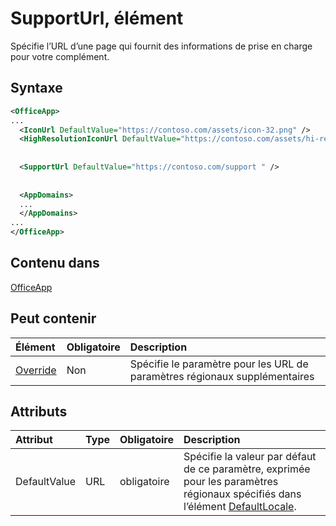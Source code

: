 # <a name="supporturl-element"></a>SupportUrl, élément

Spécifie l’URL d’une page qui fournit des informations de prise en charge pour votre complément.

## <a name="syntax"></a>Syntaxe

```XML
<OfficeApp>
...
  <IconUrl DefaultValue="https://contoso.com/assets/icon-32.png" />
  <HighResolutionIconUrl DefaultValue="https://contoso.com/assets/hi-res-icon.png"/>
  
  
  <SupportUrl DefaultValue="https://contoso.com/support " />
  
  
  <AppDomains>
  ...
  </AppDomains>
...
</OfficeApp>
```

## <a name="contained-in"></a>Contenu dans

[OfficeApp](officeapp.md)

## <a name="can-contain"></a>Peut contenir

|  Élément | Obligatoire | Description  |
|:-----|:-----|:-----|
|  [Override](override.md)   | Non | Spécifie le paramètre pour les URL de paramètres régionaux supplémentaires |

## <a name="attributes"></a>Attributs

|**Attribut**|**Type**|**Obligatoire**|**Description**|
|:-----|:-----|:-----|:-----|
|DefaultValue|URL|obligatoire|Spécifie la valeur par défaut de ce paramètre, exprimée pour les paramètres régionaux spécifiés dans l’élément [DefaultLocale](defaultlocale.md).|
